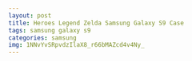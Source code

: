 ```yaml
---
layout: post
title: Heroes Legend Zelda Samsung Galaxy S9 Case
tags: samsung galaxy s9
categories: samsung
img: 1NNvYvSRpvdzIlaX8_r66bMAZcd4v4Ny_
---
```

